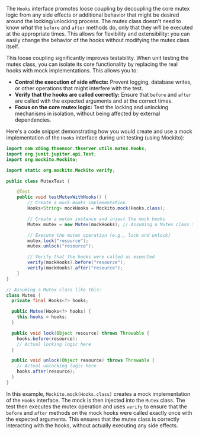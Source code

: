 The `Hooks` interface promotes loose coupling by decoupling the core mutex logic from any side effects or additional behavior that might be desired around the locking/unlocking process. The mutex class doesn't need to know *what* the `before` and `after` methods do, only that they *will* be executed at the appropriate times. This allows for flexibility and extensibility: you can easily change the behavior of the hooks without modifying the mutex class itself.

This loose coupling significantly improves testability.  When unit testing the mutex class, you can isolate its core functionality by replacing the real hooks with mock implementations. This allows you to:

*   **Control the execution of side effects:** Prevent logging, database writes, or other operations that might interfere with the test.
*   **Verify that the hooks are called correctly:** Ensure that `before` and `after` are called with the expected arguments and at the correct times.
*   **Focus on the core mutex logic:** Test the locking and unlocking mechanisms in isolation, without being affected by external dependencies.

Here's a code snippet demonstrating how you would create and use a mock implementation of the `Hooks` interface during unit testing (using Mockito):

```java
import com.x8ing.thsensor.thserver.utils.mutex.Hooks;
import org.junit.jupiter.api.Test;
import org.mockito.Mockito;

import static org.mockito.Mockito.verify;

public class MutexTest {

    @Test
    public void testMutexWithHooks() {
        // Create a mock Hooks implementation
        Hooks<String> mockHooks = Mockito.mock(Hooks.class);

        // Create a mutex instance and inject the mock hooks
        Mutex mutex = new Mutex(mockHooks); // Assuming a Mutex class takes Hooks in constructor

        // Execute the mutex operation (e.g., lock and unlock)
        mutex.lock("resource");
        mutex.unlock("resource");

        // Verify that the hooks were called as expected
        verify(mockHooks).before("resource");
        verify(mockHooks).after("resource");
    }
}

// Assuming a Mutex class like this:
class Mutex {
  private final Hooks<?> hooks;

  public Mutex(Hooks<?> hooks) {
    this.hooks = hooks;
  }

  public void lock(Object resource) throws Throwable {
    hooks.before(resource);
    // Actual locking logic here
  }

  public void unlock(Object resource) throws Throwable {
    // Actual unlocking logic here
    hooks.after(resource);
  }
}
```

In this example, `Mockito.mock(Hooks.class)` creates a mock implementation of the `Hooks` interface.  The mock is then injected into the `Mutex` class.  The test then executes the mutex operation and uses `verify` to ensure that the `before` and `after` methods on the mock hooks were called exactly once with the expected arguments.  This ensures that the mutex class is correctly interacting with the hooks, without actually executing any side effects.